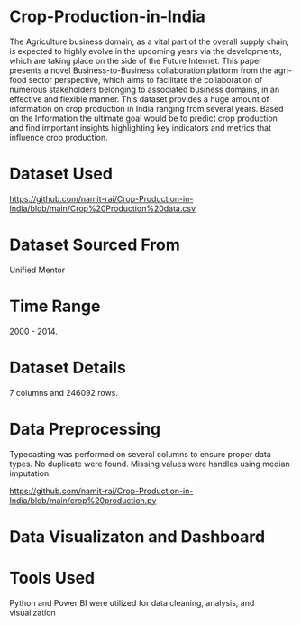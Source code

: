 # Crop-Production-in-India

The Agriculture business domain, as a vital part of the overall supply chain, is
expected to highly evolve in the upcoming years via the developments, which are
taking place on the side of the Future Internet. This paper presents a novel
Business-to-Business collaboration platform from the agri-food sector perspective,
which aims to facilitate the collaboration of numerous stakeholders belonging to
associated business domains, in an effective and flexible manner.
This dataset provides a huge amount of information on crop production in India
ranging from several years. Based on the Information the ultimate goal would be to
predict crop production and find important insights highlighting key indicators and
metrics that influence crop production.


# Dataset Used
https://github.com/namit-rai/Crop-Production-in-India/blob/main/Crop%20Production%20data.csv


# Dataset Sourced From
Unified Mentor 

# Time Range
2000 - 2014.

# Dataset Details
7 columns and 246092 rows.


# Data Preprocessing
Typecasting was performed on several columns to ensure proper data types. 
No duplicate were found. Missing values were handles using median imputation.

https://github.com/namit-rai/Crop-Production-in-India/blob/main/crop%20production.py


# Data Visualizaton and Dashboard


# Tools Used
Python and Power BI were utilized for data cleaning, analysis, and visualization
